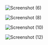 ![Screenshot (6)](https://github.com/PoulomiM/Event_Management_by_Poulomi/assets/140904873/c8f0158a-a56d-4229-8366-e1175769940e)

![Screenshot (8)](https://github.com/PoulomiM/Event_Management_by_Poulomi/assets/140904873/4e872c07-bf07-4673-8d24-e44e5b36f88c)

![Screenshot (10)](https://github.com/PoulomiM/Event_Management_by_Poulomi/assets/140904873/40fbe20c-2ef3-486a-acb4-03e52ea89c15)

![Screenshot (12)](https://github.com/PoulomiM/Event_Management_by_Poulomi/assets/140904873/0680977c-6246-4690-8b80-7ab23da641ca)
